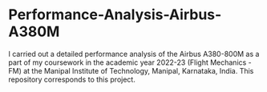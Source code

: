 # Performance-Analysis-Airbus-A380M
I carried out a detailed performance analysis of the Airbus A380-800M as a part of my coursework in the academic year 2022-23 (Flight Mechanics - FM) at the Manipal Institute of Technology, Manipal, Karnataka, India. This repository corresponds to this project.
